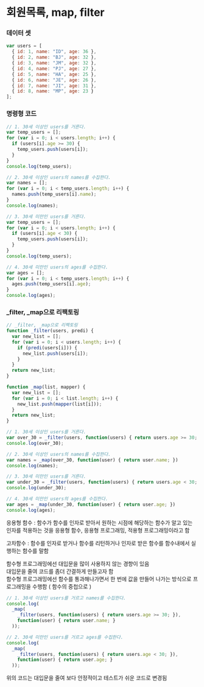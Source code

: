 # 회원목록, map, filter

### 데이터 셋

```javascript
var users = [
  { id: 1, name: "ID", age: 36 },
  { id: 2, name: "BJ", age: 32 },
  { id: 3, name: "JM", age: 32 },
  { id: 4, name: "PJ", age: 27 },
  { id: 5, name: "HA", age: 25 },
  { id: 6, name: "JE", age: 26 },
  { id: 7, name: "JI", age: 31 },
  { id: 8, name: "MP", age: 23 }
];
```

### 명령형 코드

```javascript
// 1. 30세 이상인 users를 거른다.
var temp_users = [];
for (var i = 0; i < users.length; i++) {
  if (users[i].age >= 30) {
    temp_users.push(users[i]);
  }
}
console.log(temp_users);

// 2. 30세 이상인 users의 names를 수집한다.
var names = [];
for (var i = 0; i < temp_users.length; i++) {
  names.push(temp_users[i].name);
}
console.log(names);

// 3. 30세 미만인 users를 거른다.
var temp_users = [];
for (var i = 0; i < users.length; i++) {
  if (users[i].age < 30) {
    temp_users.push(users[i]);
  }
}
console.log(temp_users);

// 4. 30세 미만인 users의 ages를 수집한다.
var ages = [];
for (var i = 0; i < temp_users.length; i++) {
  ages.push(temp_users[i].age);
}
console.log(ages);

```

### \_filter, \_map으로 리팩토링

```javascript
// _filter, _map으로 리팩토링
function _filter(users, predi) {
  var new_list = [];
  for (var i = 0; i < users.length; i++) {
    if (predi(users[i])) {
      new_list.push(users[i]);
    }
  }
  return new_list;
}

function _map(list, mapper) {
  var new_list = [];
  for (var i = 0; i < list.length; i++) {
    new_list.push(mapper(list[i]));
  }
  return new_list;
}

// 1. 30세 이상인 users를 거른다.
var over_30 = _filter(users, function(users) { return users.age >= 30; })
console.log(over_30);

// 2. 30세 이상인 users의 names를 수집한다.
var names = _map(over_30, function(user) { return user.name; })
console.log(names);

// 3. 30세 미만인 users를 거른다.
var under_30 = _filter(users, function(users) { return users.age < 30; });
console.log(under_30);

// 4. 30세 미만인 users의 ages를 수집한다.
var ages = _map(under_30, function(user) { return user.age; })
console.log(ages);

```

응용형 함수 : 함수가 함수를 인자로 받아서 원하는 시점에 해당하는 함수가 알고 있는 인자를 적용하는 것을 응용형 함수, 응용형 프로그래밍, 적용형 프로그래밍이라고 함

고차함수 : 함수를 인자로 받거나 함수를 리턴하거나 인자로 받은 함수를 함수내에서 실행하는 함수를 말함

함수형 프로그래밍에선 대입문을 많이 사용하지 않는 경향이 있음  
대입문을 줄여 코드를 좀더 간결하게 만들고자 함  
함수형 프로그래밍에선 함수를 통과해나가면서 한 번에 값을 만들어 나가는 방식으로 프로그래밍을 수행함 \( 함수의 중첩으로 \)

```javascript
// 1. 30세 이상인 users를 거르고 names를 수집한다.
console.log(
  _map(
    _filter(users, function(users) { return users.age >= 30; }),
    function(user) { return user.name; }
  ));

// 2. 30세 미만인 users를 거르고 ages를 수집한다.
console.log(
  _map(
    _filter(users, function(users) { return users.age < 30; }),
    function(user) { return user.age; }
  ));
```

위의 코드는 대입문을 줄여 보다 안정적이고 테스트가 쉬운 코드로 변경됨

